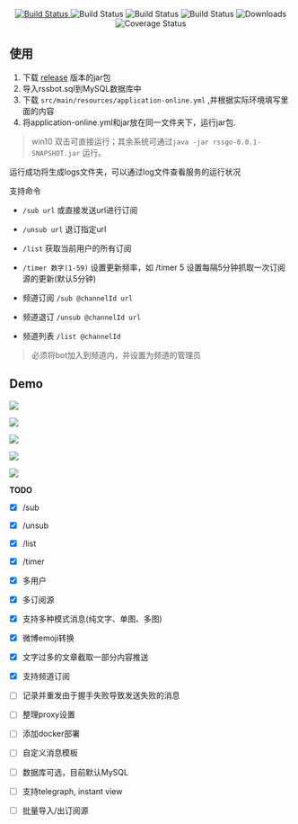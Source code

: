  <p align="center">
   <a href="https://github.com/TyCoding/boot-chat/" target="_blank">
    <img src="https://img.shields.io/badge/telegrambots-4.9-lightred.svg" alt="Build Status">
   </a>
   <img src="https://img.shields.io/badge/Mybatis%20Plus-3.3.2-orange.svg" alt="Build Status">
   <img src="https://img.shields.io/badge/Rometools-1.8.0-yellow.svg" alt="Build Status">
   <img src="https://img.shields.io/badge/MySQL-8.0.19-green.svg" alt="Build Status">
   
   <img src="https://img.shields.io/badge/Spring%20Boot-2.3.1.RELEASE-yellowgreen.svg" alt="Downloads">
   <img src="https://visitor-badge.glitch.me/badge?page_id=okhaibo.laoziRSS" alt="Coverage Status">
 </p>
 
 ## 使用
 1. 下载 [release](https://github.com/okhaibo/laoziRSS/releases) 版本的jar包
 2. 导入rssbot.sql到MySQL数据库中
 3. 下载 `src/main/resources/application-online.yml` ,并根据实际环境填写里面的内容
 4. 将application-online.yml和jar放在同一文件夹下，运行jar包.
 
  > win10 双击可直接运行；其余系统可通过`java -jar rssgo-0.0.1-SNAPSHOT.jar` 运行。
  
  运行成功将生成logs文件夹，可以通过log文件查看服务的运行状况
  
  支持命令
  * `/sub url` 或直接发送url进行订阅
  * `/unsub url` 退订指定url
  * `/list` 获取当前用户的所有订阅
  * `/timer 数字(1-59)` 设置更新频率，如 /timer 5 设置每隔5分钟抓取一次订阅源的更新(默认5分钟) 
  
  * 频道订阅 `/sub @channelId url`
  * 频道退订 `/unsub @channelId url`
  * 频道列表 `/list @channelId`
  > 必须将bot加入到频道内，并设置为频道的管理员
  
 ## Demo
 ![](https://github.com/okhaibo/laoziRSS/raw/master/demo1.png)
 
 ![](https://github.com/okhaibo/laoziRSS/raw/master/demo2.png)  
 
 ![](https://github.com/okhaibo/laoziRSS/raw/master/demo3.png) 
  
 ![](https://github.com/okhaibo/laoziRSS/raw/master/demo4.png)  
 
 ![](https://github.com/okhaibo/laoziRSS/raw/master/demo5.png)  
  
 
**TODO**
- [x] /sub
- [x] /unsub
- [x] /list
- [x] /timer
- [x] 多用户
- [x] 多订阅源
- [x] 支持多种模式消息(纯文字、单图、多图)
- [x] 微博emoji转换
- [x] 文字过多的文章截取一部分内容推送
- [x] 支持频道订阅
- [ ] 记录并重发由于握手失败导致发送失败的消息
- [ ] 整理proxy设置
- [ ] 添加docker部署
- [ ] 自定义消息模板
- [ ] 数据库可选，目前默认MySQL
- [ ] 支持telegraph, instant view
- [ ] 批量导入/出订阅源

  
